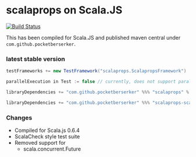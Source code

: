 # scalaprops on Scala.JS

[![Build Status](https://travis-ci.org/pocketberserker/scalaprops.svg?branch=develop)](https://travis-ci.org/pocketberserker/scalaprops)

This has been compiled for Scala.JS and published maven central under `com.github.pocketberserker`.

### latest stable version

```scala
testFrameworks += new TestFramework("scalaprops.ScalapropsFramework")

parallelExecution in Test := false // currently, does not support parallel execution

libraryDependencies += "com.github.pocketberserker" %%% "scalaprops" % "0.1.13" % "test"
```

```scala
libraryDependencies += "com.github.pocketberserker" %%% "scalaprops-scalazlaws" % "0.1.13" % "test"
```

### Changes

* Compiled for Scala.js 0.6.4
* ScalaCheck style test suite
* Removed support for
    * scala.concurrent.Future

